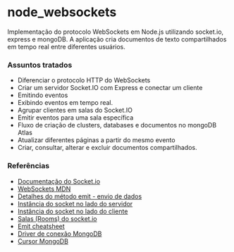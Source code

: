 # node_websockets
Implementação do protocolo WebSockets em Node.js utilizando socket.io, express e mongoDB.
A aplicação cria documentos de texto compartilhados em tempo real entre diferentes usuários.

### Assuntos tratados
* Diferenciar o protocolo HTTP do WebSockets
* Criar um servidor Socket.IO com Express e conectar um cliente
* Emitindo eventos
* Exibindo eventos em tempo real.
* Agrupar clientes em salas do Socket.IO
* Emitir eventos para uma sala específica
* Fluxo de criação de clusters, databases e documentos no mongoDB Atlas
* Atualizar diferentes páginas a partir do mesmo evento
* Criar, consultar, alterar e excluir documentos compartilhados.



### Referências

* [Documentação do Socket.io](https://socket.io/)
* [WebSockets MDN](https://developer.mozilla.org/pt-BR/docs/Web/API/WebSockets_API)
* [Detalhes do método emit - envio de dados](https://socket.io/docs/v4/emitting-events/)
* [Instância do socket no lado do servidor](https://socket.io/docs/v4/server-socket-instance/#disconnect)
* [Instância do socket no lado do cliente](https://socket.io/docs/v4/client-socket-instance/#disconnect)
* [Salas (Rooms) do socket.io](https://socket.io/docs/v4/rooms/)
* [Emit cheatsheet](https://socket.io/docs/v4/emit-cheatsheet/)
* [Driver de conexão MongoDB](https://www.mongodb.com/pt-br/docs/drivers/)
* [Cursor MongoDB](https://www.mongodb.com/pt-br/docs/drivers/node/current/fundamentals/crud/read-operations/cursor/)
